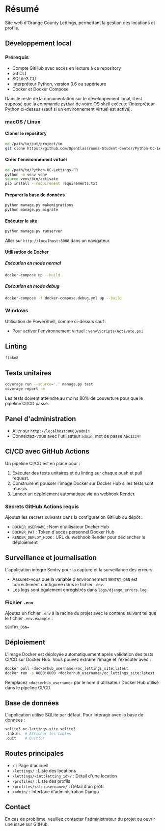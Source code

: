 # Résumé

Site web d'Orange County Lettings, permettant la gestion des locations et profils.

## Développement local

### Prérequis

- Compte GitHub avec accès en lecture à ce repository
- Git CLI
- SQLite3 CLI
- Interpréteur Python, version 3.6 ou supérieure
- Docker et Docker Compose

Dans le reste de la documentation sur le développement local, il est supposé que la commande `python` de votre OS shell exécute l'interpréteur Python ci-dessus (sauf si un environnement virtuel est activé).

### macOS / Linux

#### Cloner le repository

```sh
cd /path/to/put/project/in
git clone https://github.com/OpenClassrooms-Student-Center/Python-OC-Lettings-FR.git
```

#### Créer l'environnement virtuel

```sh
cd /path/to/Python-OC-Lettings-FR
python -m venv venv
source venv/bin/activate
pip install --requirement requirements.txt
```

#### Préparer la base de données

```sh
python manage.py makemigrations
python manage.py migrate
```

#### Exécuter le site

```sh
python manage.py runserver
```

Aller sur `http://localhost:8000` dans un navigateur.

#### Utilisation de Docker

##### Exécution en mode normal

```sh
docker-compose up --build
```

##### Exécution en mode debug

```sh
docker-compose -f docker-compose.debug.yml up --build
```

### Windows

Utilisation de PowerShell, comme ci-dessus sauf :

- Pour activer l'environnement virtuel : `venv\Scripts\Activate.ps1`

## Linting

```sh
flake8
```

## Tests unitaires

```sh
coverage run --source='.' manage.py test
coverage report -m
```

Les tests doivent atteindre au moins 80% de couverture pour que le pipeline CI/CD passe.

## Panel d'administration

- Aller sur `http://localhost:8000/admin`
- Connectez-vous avec l'utilisateur `admin`, mot de passe `Abc1234!`

## CI/CD avec GitHub Actions

Un pipeline CI/CD est en place pour :

1. Exécuter des tests unitaires et du linting sur chaque push et pull request.
2. Construire et pousser l'image Docker sur Docker Hub si les tests sont réussis.
3. Lancer un déploiement automatique via un webhook Render.

### Secrets GitHub Actions requis

Ajoutez les secrets suivants dans la configuration GitHub du dépôt :

- `DOCKER_USERNAME` : Nom d'utilisateur Docker Hub
- `DOCKER_PAT` : Token d'accès personnel Docker Hub
- `RENDER_DEPLOY_HOOK` : URL du webhook Render pour déclencher le déploiement

## Surveillance et journalisation

L'application intègre Sentry pour la capture et la surveillance des erreurs.

- Assurez-vous que la variable d'environnement `SENTRY_DSN` est correctement configurée dans le fichier `.env`.
- Les logs sont également enregistrés dans `logs/django_errors.log`.

### Fichier `.env`

Ajoutez un fichier `.env` à la racine du projet avec le contenu suivant tel que le fichier `.env.example` :

```env
SENTRY_DSN=
```

## Déploiement

L'image Docker est déployée automatiquement après validation des tests CI/CD sur Docker Hub.
Vous pouvez extraire l'image et l'exécuter avec :

```sh
docker pull <dockerhub_username>/oc_lettings_site:latest
docker run -p 8000:8000 <dockerhub_username>/oc_lettings_site:latest
```

Remplacez `<dockerhub_username>` par le nom d'utilisateur Docker Hub utilisé dans le pipeline CI/CD.

## Base de données

L'application utilise SQLite par défaut. Pour interagir avec la base de données :

```sh
sqlite3 oc-lettings-site.sqlite3
.tables  # Afficher les tables
.quit    # Quitter
```

## Routes principales

- `/` : Page d'accueil
- `/lettings/` : Liste des locations
- `/lettings/<int:letting_id>/` : Détail d'une location
- `/profiles/` : Liste des profils
- `/profiles/<str:username>/` : Détail d'un profil
- `/admin/` : Interface d'administration Django

## Contact

En cas de problème, veuillez contacter l'administrateur du projet ou ouvrir une issue sur GitHub.
